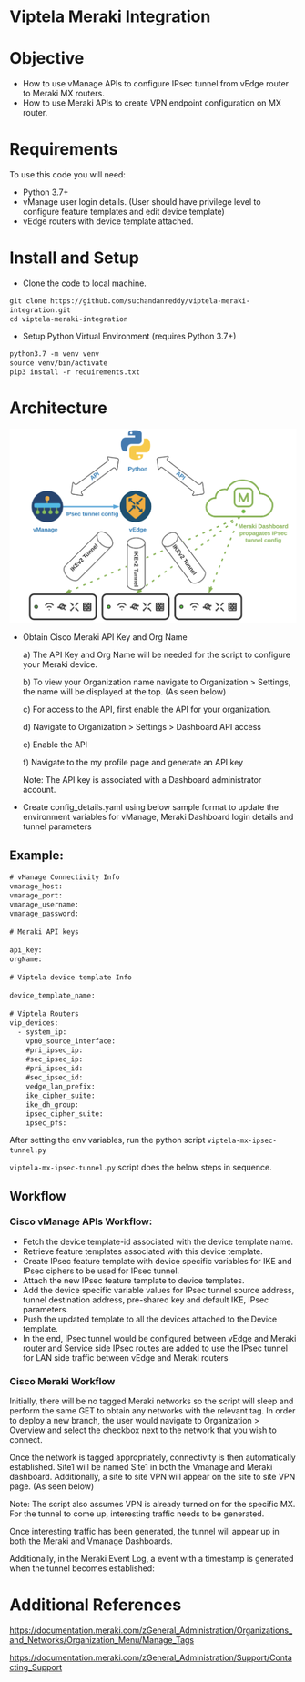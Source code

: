 # Viptela Meraki Integration

# Objective 

*   How to use vManage APIs to configure IPsec tunnel from vEdge router to Meraki MX routers. 
*   How to use Meraki APIs to create VPN endpoint configuration on  MX router.

# Requirements

To use this code you will need:

* Python 3.7+
* vManage user login details. (User should have privilege level to configure feature templates and edit device template)
* vEdge routers with device template attached.

# Install and Setup

- Clone the code to local machine.

```
git clone https://github.com/suchandanreddy/viptela-meraki-integration.git
cd viptela-meraki-integration
```
- Setup Python Virtual Environment (requires Python 3.7+)

```
python3.7 -m venv venv
source venv/bin/activate
pip3 install -r requirements.txt
```

# Architecture

![](viptela_meraki_architecture.png)

- Obtain Cisco Meraki API Key and Org Name

    a) The API Key and Org Name will be needed for the script to configure your Meraki device. 

    b) To view your Organization name navigate to Organization > Settings, the name will be displayed at the top. (As seen below)
    
    c) For access to the API, first enable the API for your organization. 

    d) Navigate to Organization > Settings > Dashboard API access 

    e) Enable the API 
    
    f) Navigate to the my profile page and generate an API key 

     Note: The API key is associated with a Dashboard administrator account.   

- Create config_details.yaml using below sample format to update the environment variables for vManage, Meraki Dashboard login details and tunnel parameters

## Example:


```
# vManage Connectivity Info
vmanage_host: 
vmanage_port: 
vmanage_username: 
vmanage_password: 

# Meraki API keys

api_key: 
orgName: 

# Viptela device template Info

device_template_name:

# Viptela Routers
vip_devices:
  - system_ip: 
    vpn0_source_interface: 
    #pri_ipsec_ip: 
    #sec_ipsec_ip: 
    #pri_ipsec_id: 
    #sec_ipsec_id: 
    vedge_lan_prefix: 
    ike_cipher_suite: 
    ike_dh_group: 
    ipsec_cipher_suite:
    ipsec_pfs:
```

After setting the env variables, run the python script `viptela-mx-ipsec-tunnel.py`

`viptela-mx-ipsec-tunnel.py` script does the below steps in sequence. 

## Workflow

### Cisco vManage APIs Workflow:

- Fetch the device template-id associated with the device template name.
- Retrieve feature templates associated with this device template.
- Create IPsec feature template with device specific variables for IKE and IPsec ciphers to be used for IPsec tunnel.
- Attach the new IPsec feature template to device templates.
- Add the device specific variable values for IPsec tunnel source address, tunnel destination address, pre-shared key and default IKE, IPsec parameters. 
- Push the updated template to all the devices attached to the Device template.
- In the end, IPsec tunnel would be configured between vEdge and Meraki router and Service side IPsec routes are added to use the IPsec tunnel for LAN side traffic between vEdge and Meraki routers

### Cisco Meraki Workflow 

Initially, there will be no tagged Meraki networks so the script will sleep and perform the same GET to obtain any networks with the relevant tag. In order to deploy a new branch, the user would navigate to Organization > Overview and select the checkbox next to the network that you wish to connect. 

Once the network is tagged appropriately, connectivity is then automatically established. Site1 will be named Site1 in both the Vmanage and Meraki dashboard. Additionally, a site to site VPN will appear on the site to site VPN page. (As seen below)

Note: The script also assumes VPN is already turned on for the specific MX. For the tunnel to come up, interesting traffic needs to be generated.

Once interesting traffic has been generated, the tunnel will appear up in both the Meraki and Vmanage Dashboards.

Additionally, in the Meraki Event Log, a event with a timestamp is generated when the tunnel becomes established:

# Additional References 

https://documentation.meraki.com/zGeneral_Administration/Organizations_and_Networks/Organization_Menu/Manage_Tags 

https://documentation.meraki.com/zGeneral_Administration/Support/Contacting_Support